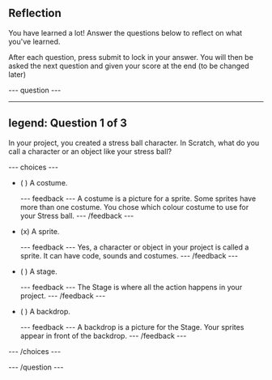## Reflection

You have learned a lot! Answer the questions below to reflect on what you've learned.

After each question, press submit to lock in your answer. You will then be asked the next question and given your score at the end (to be changed later)

--- question ---

---
legend: Question 1 of 3
---

In your project, you created a stress ball character. In Scratch, what do you call a character or an object like your stress ball?

--- choices ---

- ( ) A costume.

  --- feedback ---
A costume is a picture for a sprite. Some sprites have more than one costume. You chose which colour costume to use for your Stress ball.
  --- /feedback ---

- (x) A sprite.

  --- feedback ---
Yes, a character or object in your project is called a sprite. It can have code, sounds and costumes.
  --- /feedback ---

- ( ) A stage.

  --- feedback ---
The Stage is where all the action happens in your project.
  --- /feedback ---

- ( ) A backdrop.

  --- feedback ---
A backdrop is a picture for the Stage. Your sprites appear in front of the backdrop.
  --- /feedback ---

--- /choices ---

--- /question ---
